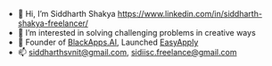 - 👋 Hi, I’m Siddharth Shakya https://www.linkedin.com/in/siddharth-shakya-freelancer/
- 👀 I’m interested in solving challenging problems in creative ways
- 🌱 Founder of [BlackApps.AI](https://www.linkedin.com/company/blackapps-ai), Launched [EasyApply](https://play.google.com/store/apps/details?id=com.blackapps.ai.easyapply)
- 📫 siddharthsvnit@gmail.com, sidiisc.freelance@gmail.com

<!---
getmlcode/getmlcode is a ✨ special ✨ repository because its `README.md` (this file) appears on your GitHub profile.
You can click the Preview link to take a look at your changes.
--->

